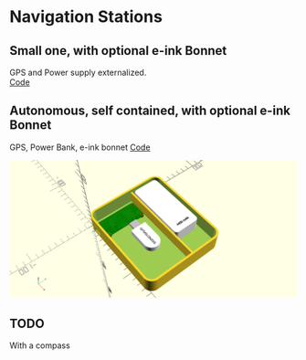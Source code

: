 # Navigation Stations

## Small one, with optional e-ink Bonnet
GPS and Power supply externalized.  
[Code](../ProjectBoxRPiZeroBox.scad)

## Autonomous, self contained, with optional e-ink Bonnet
GPS, Power Bank, e-ink bonnet
[Code](./raspberry.pi.zero.custom.plate.scad)

![Pic.01](raspberry.pi.zero.custom.plate.png)



## TODO
With a compass
